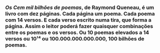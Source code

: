 ### *Os Cem mil bilhões de poemas*, de Raymond Queneau, é um livro com dez páginas. Cada página um poema. Cada poema com 14 versos. E cada verso escrito numa tira, que forma a página. Assim o leitor poderá fazer quaisquer combinações entre os poemas e os versos. Ou 10 poemas elevados a 14 versos ou 10¹⁴ ou 100.000.000.000.000, 100 bilhões de poemas.
